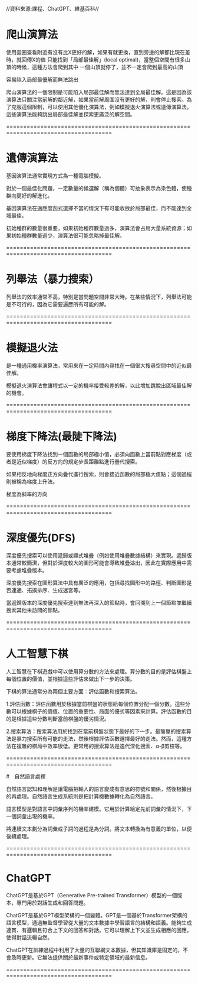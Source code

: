 //資料來源:課程、ChatGPT、維基百科//

# 爬山演算法

使用迴圈查看附近有沒有比X更好的解，如果有就更換，直到旁邊的解都比現在差時，就回傳X的值
只能找到「局部最佳解」(local optimal)，當整個空間有很多山頂的時候，這種方法會爬到其中
一個山頂就停了，並不一定會爬到最高的山頂

容易陷入局部最優解而無法跳出

爬山演算法的一個限制是可能陷入局部最佳解而無法達到全局最佳解。這是因為該演算法只關注當前解的鄰近解，如果當前解周圍沒有更好的解，則會停止搜索。為了克服這個限制，可以使用其他優化演算法，例如模擬退火演算法或遺傳演算法，這些演算法能夠跳出局部最佳解並探索更廣泛的解空間。

=====================================================================================

# 遺傳演算法

基因演算法通常實現方式為一種電腦模擬。

對於一個最佳化問題，一定數量的候選解（稱為個體）可抽象表示為染色體，使種群向更好的解進化。

基因演算法在適應度函式選擇不當的情況下有可能收斂於局部最佳，而不能達到全域最佳。

初始種群的數量很重要，如果初始種群數量過多，演算法會占用大量系統資源；如果初始種群數量過少，演算法很可能忽略掉最佳解。

=====================================================================================

# 列舉法（暴力搜索）

列舉法的效率通常不高，特別是當問題空間非常大時。在某些情況下，列舉法可能是不可行的，因為它需要遍歷所有可能的解。

=====================================================================================

# 模擬退火法

是一種通用機率演算法，常用來在一定時間內尋找在一個很大搜尋空間中的近似最佳解。

模擬退火演算法會讓程式以一定的機率接受較差的解，以此增加跳脫出區域最佳解的機會。

=====================================================================================

# 梯度下降法(最陡下降法)

要使用梯度下降法找到一個函數的局部極小值，必須向函數上當前點對應梯度（或者是近似梯度）的反方向的規定步長距離點進行疊代搜索。

如果相反地向梯度正方向疊代進行搜索，則會接近函數的局部極大值點；這個過程則被稱為梯度上升法。

梯度為斜率的方向

=====================================================================================

# 深度優先(DFS)

深度優先搜索可以使用遞歸或顯式堆疊（例如使用堆疊數據結構）來實現。遞歸版本通常較簡潔，但對於深度較大的圖形可能會導致堆疊溢出，因此在實際應用中需要考慮堆疊版本。

深度優先搜索在圖形算法中具有廣泛的應用，包括尋找圖形中的路徑、判斷圖形是否連通、拓撲排序、生成迷宮等。

當遞歸版本的深度優先搜索達到無法再深入的節點時，會回溯到上一個節點並繼續搜索其他未訪問的節點。

=====================================================================================

# 人工智慧下棋

人工智慧在下棋遊戲中可以使用算分數的方法來處理。算分數的目的是評估棋盤上每個位置的價值，並根據這些評估來做出下一步的決策。

下棋的算法通常分為兩個主要方面：評估函數和搜索算法。

1.評估函數：評估函數用於根據當前棋盤的狀態給每個位置分配一個分數。這些分數可以根據棋子的價值、位置的重要性、局面的優劣等因素來計算。評估函數的目的是根據這些分數判斷當前棋盤的優劣情況。

2.搜索算法：搜索算法用於找到在當前棋盤狀態下最好的下一步。最簡單的搜索算法是暴力搜索所有可能的走法，然後根據評估函數選擇最好的走法。然而，這種方法在複雜的棋局中效率很低。更常用的搜索算法是迭代深化搜索、α-β剪枝等。

=====================================================================================

#　自然語言處裡

自然語言認知和理解是讓電腦把輸入的語言變成有意思的符號和關係，然後根據目的再處理。自然語言生成系統則是把計算機數據轉化為自然語言。

語言模型是對語言中詞彙序列的機率建模。它用於計算給定先前詞彙的情況下，下一個詞彙出現的機率。

將連續文本劃分為詞彙或子詞的過程是為分詞。將文本轉換為有意義的單位，以便後續處理。

=====================================================================================

# ChatGPT

ChatGPT是基於GPT（Generative Pre-trained Transformer）模型的一個版本，專門用於對話生成和回答問題。

ChatGPT是基於GPT模型架構的一個變體。GPT是一個基於Transformer架構的語言模型，通過無監督學習從大量的文本數據中學習語言的結構和語義。能夠生成連貫、有邏輯且符合上下文的回答和對話。它可以理解上下文並生成相應的回應，使得對話流暢自然。

ChatGPT在訓練過程中利用了大量的互聯網文本數據，但其知識庫是固定的，不會及時更新。它無法提供關於最新事件或特定領域的最新信息。

=====================================================================================
